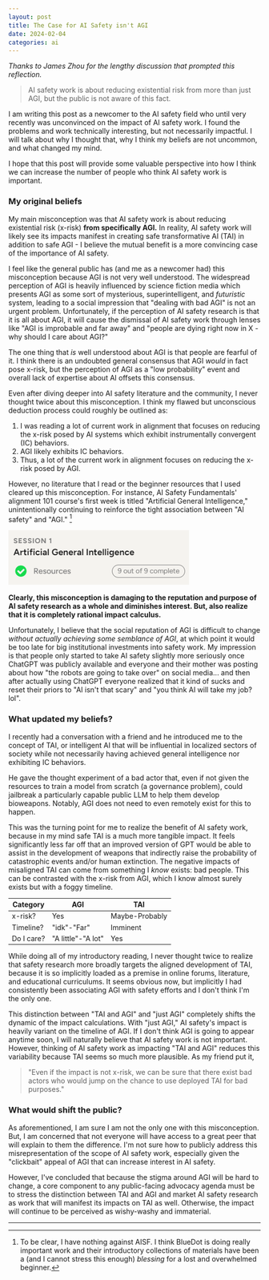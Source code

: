 ```yaml
---
layout: post
title: The Case for AI Safety isn't AGI
date: 2024-02-04
categories: ai
---
```

*Thanks to James Zhou for the lengthy discussion that prompted this reflection.*

<blockquote>
AI safety work is about reducing existential risk from more than just AGI, but the public is not aware of this fact.
</blockquote>

I am writing this post as a newcomer to the AI safety field who until very recently was unconvinced on the impact of AI safety work. I found the problems and work technically interesting, but not necessarily impactful. I will talk about why I thought that, why I think my beliefs are not uncommon, and what changed my mind.

I hope that this post will provide some valuable perspective into how I think we can increase the number of people who think AI safety work is important.
### My original beliefs
My main misconception was that AI safety work is about reducing existential risk (x-risk) **from specifically AGI.** In reality, AI safety work will likely see its impacts manifest in creating safe transformative AI (TAI) in addition to safe AGI - I believe the mutual benefit is a more convincing case of the importance of AI safety.

I feel like the general public has (and me as a newcomer had) this misconception because AGI is not very well understood. The widespread perception of AGI is heavily influenced by science fiction media which presents AGI as some sort of mysterious, superintelligent, and *futuristic* system, leading to a social impression that "dealing with bad AGI" is not an urgent problem. Unfortunately, if the perception of AI safety research is that it is all about AGI, it will cause the dismissal of AI safety work through lenses like "AGI is improbable and far away" and "people are dying right now in X - why should I care about AGI?"

The one thing that *is* well understood about AGI is that people are fearful of it. I think there is an undoubted general consensus that AGI *would* in fact pose x-risk, but the perception of AGI as a "low probability" event and overall lack of expertise about AI offsets this consensus.

Even after diving deeper into AI safety literature and the community, I never thought twice about this misconception. I think my flawed but unconscious deduction process could roughly be outlined as:

1. I was reading a lot of current work in alignment that focuses on reducing the x-risk posed by AI systems which exhibit instrumentally convergent (IC) behaviors.
2. AGI likely exhibits IC behaviors.
3. Thus, a lot of the current work in alignment focuses on reducing the x-risk posed by AGI.

However, no literature that I read or the beginner resources that I used cleared up this misconception. For instance, AI Safety Fundamentals' alignment 101 course's first week is titled "Artificial General Intelligence," unintentionally continuing to reinforce the tight association between "AI safety" and "AGI." [^1]

![bluedot](/assets/case_for_ai/bluedot.png)

**Clearly, this misconception is damaging to the reputation and purpose of AI safety research as a whole and diminishes interest. But, also realize that it is completely rational impact calculus.**

Unfortunately, I believe that the social reputation of AGI is difficult to change *without actually achieving some semblance of AGI*, at which point it would be too late for big institutional investments into safety work. My impression is that people only started to take AI safety slightly more seriously once ChatGPT was publicly available and everyone and their mother was posting about how "the robots are going to take over" on social media... and then after actually using ChatGPT everyone realized that it kind of sucks and reset their priors to "AI isn't that scary" and "you think AI will take my job? lol".
### What updated my beliefs?
I recently had a conversation with a friend and he introduced me to the concept of TAI, or intelligent AI that will be influential in localized sectors of society while not necessarily having achieved general intelligence nor exhibiting IC behaviors.

He gave the thought experiment of a bad actor that, even if not given the resources to train a model from scratch (a governance problem), could jailbreak a particularly capable public LLM to help them develop bioweapons. Notably, AGI does not need to even remotely exist for this to happen.

This was the turning point for me to realize the benefit of AI safety work, because in my mind safe TAI is a much more tangible impact. It feels significantly less far off that an improved version of GPT would be able to assist in the development of weapons that indirectly raise the probability of catastrophic events and/or human extinction. The negative impacts of misaligned TAI can come from something I *know* exists: bad people. This can be contrasted with the x-risk from AGI, which I know almost surely exists but with a foggy timeline.

| Category | AGI | TAI | 
| ----- | --- | --- |
| x-risk? | Yes | Maybe-Probably |
| Timeline? | "idk"-"Far" | Imminent | 
| Do I care? | "A little"-"A lot" | Yes |


While doing all of my introductory reading, I never thought twice to realize that safety research more broadly targets the aligned development of TAI, because it is so implicitly loaded as a premise in online forums, literature, and educational curriculums. It seems obvious now, but implicitly I had consistently been associating AGI with safety efforts and I don't think I'm the only one.

This distinction between "TAI and AGI" and "just AGI" completely shifts the dynamic of the impact calculations. With "just AGI," AI safety's impact is heavily variant on the timeline of AGI. If I don't think AGI is going to appear anytime soon, I will naturally believe that AI safety work is not important. However, thinking of AI safety work as impacting "TAI and AGI" reduces this variability because TAI seems so much more plausible. As my friend put it,
<blockquote>
"Even if the impact is not x-risk, we can be sure that there exist bad actors who would jump on the chance to use deployed TAI for bad purposes."
</blockquote>

### What would shift the public?
As aforementioned, I am sure I am not the only one with this misconception. But, I am concerned that not everyone will have access to a great peer that will explain to them the difference. I'm not sure how to publicly address this misrepresentation of the scope of AI safety work, especially given the "clickbait" appeal of AGI that can increase interest in AI safety.

However, I've concluded that because the stigma around AGI will be hard to change, a core component to any public-facing advocacy agenda must be to stress the distinction between TAI and AGI and market AI safety research as work that will manifest its impacts on TAI as well. Otherwise, the impact will continue to be perceived as wishy-washy and immaterial.

---
[^1]: To be clear, I have nothing against AISF. I think BlueDot is doing really important work and their introductory collections of materials have been a (and I cannot stress this enough) *blessing* for a lost and overwhelmed beginner.


